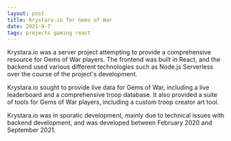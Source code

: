 ```yaml
---
layout: post
title: Krystara.io for Gems of War
date: 2021-9-7
tags: projects gaming react
---
```


Krystara.io was a server project attempting to provide a comprehensive resource for Gems of War players. The frontend was built in React, and the backend used various different technologies such as Node.js Serverless over the course of the project's development.

Krystara.io sought to provide live data for Gems of War, including a live leaderboard and a comprehensive troop database. It also provided a suite of tools for Gems of War players, including a custom troop creator art tool.

Krystara.io was in sporatic development, mainly due to technical issues with backend development, and was developed between February 2020 and September 2021. 
